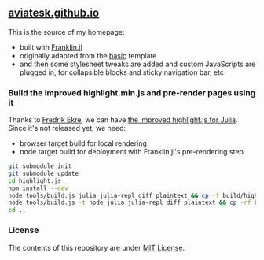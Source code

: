 ## [aviatesk.github.io](https://aviatesk.github.io/)

This is the source of my homepage:
- built with [Franklin.jl](https://franklinjl.org/)
- originally adapted from the [basic](https://tlienart.github.io/FranklinTemplates.jl/templates/basic/index.html) template
- and then some stylesheet tweaks are added and custom JavaScripts are plugged in, for collapsible blocks and sticky navigation bar, etc

### Build the improved highlight.min.js and pre-render pages using it

Thanks to [Fredrik Ekre](https://github.com/fredrikekre), we can have [the improved highlight.js for Julia](https://fredrikekre.se/posts/highlight-julia/).
Since it's not released yet, we need:
- browser target build for local rendering
- node target build for deployment with Franklin.jl's pre-rendering step
```zsh
git submodule init
git submodule update
cd highlight.js
npm install --dev
node tools/build.js julia julia-repl diff plaintext && cp -f build/highlight.min.js ../_libs/highlight/highlight.pack.js # for interactive use
node tools/build.js -t node julia julia-repl diff plaintext && cp -rf build/lib . # for deployment (pre-rendering)
cd ..
```

### License

The contents of this repository are under [MIT License](LICENSE.md).
